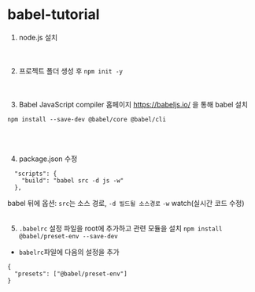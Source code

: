 # babel-tutorial
1. node.js 설치   
<br/><br/>

2. 프로젝트 폴더 생성 후 ```npm init -y```  
<br/><br/>

3. Babel JavaScript compiler 홈페이지 https://babeljs.io/ 을 통해 babel 설치
```
npm install --save-dev @babel/core @babel/cli
```
<br/><br/>

4. package.json 수정
```
  "scripts": {
    "build": "babel src -d js -w"
  },
```
babel 뒤에 옵션: ```src```는 소스 경로, ```-d 빌드될 소스경로``` ```-w``` watch(실시간 코드 수정)
<br/><br/>


5. ```.babelrc``` 설정 파일을 root에 추가하고 관련 모듈을 설치
```npm install @babel/preset-env --save-dev``` 

- ```babelrc```파일에 다음의 설정을 추가

```
{
  "presets": ["@babel/preset-env"]
}
```
<br/><br/>
